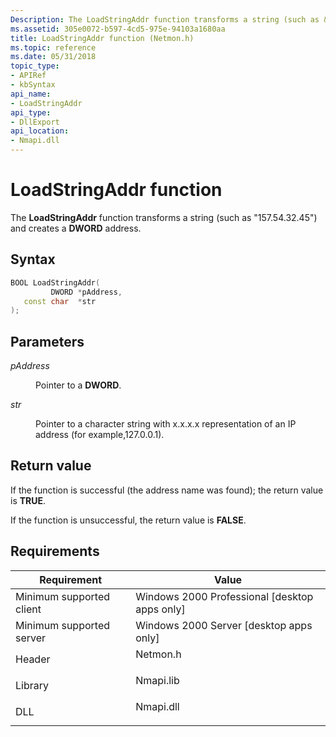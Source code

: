 ```yaml
---
Description: The LoadStringAddr function transforms a string (such as &\#0034;157.54.32.45&\#0034;) and creates a DWORD address.
ms.assetid: 305e0072-b597-4cd5-975e-94103a1680aa
title: LoadStringAddr function (Netmon.h)
ms.topic: reference
ms.date: 05/31/2018
topic_type: 
- APIRef
- kbSyntax
api_name: 
- LoadStringAddr
api_type: 
- DllExport
api_location: 
- Nmapi.dll
---
```


# LoadStringAddr function

The **LoadStringAddr** function transforms a string (such as "157.54.32.45") and creates a **DWORD** address.

## Syntax


```C++
BOOL LoadStringAddr(
         DWORD *pAddress,
   const char  *str
);
```



## Parameters

<dl> <dt>

*pAddress* 
</dt> <dd>

Pointer to a **DWORD**.

</dd> <dt>

*str* 
</dt> <dd>

Pointer to a character string with x.x.x.x representation of an IP address (for example,127.0.0.1).

</dd> </dl>

## Return value

If the function is successful (the address name was found); the return value is **TRUE**.

If the function is unsuccessful, the return value is **FALSE**.

## Requirements



| Requirement | Value |
|-------------------------------------|--------------------------------------------------------------------------------------|
| Minimum supported client<br/> | Windows 2000 Professional \[desktop apps only\]<br/>                           |
| Minimum supported server<br/> | Windows 2000 Server \[desktop apps only\]<br/>                                 |
| Header<br/>                   | <dl> <dt>Netmon.h</dt> </dl>  |
| Library<br/>                  | <dl> <dt>Nmapi.lib</dt> </dl> |
| DLL<br/>                      | <dl> <dt>Nmapi.dll</dt> </dl> |



 

 




